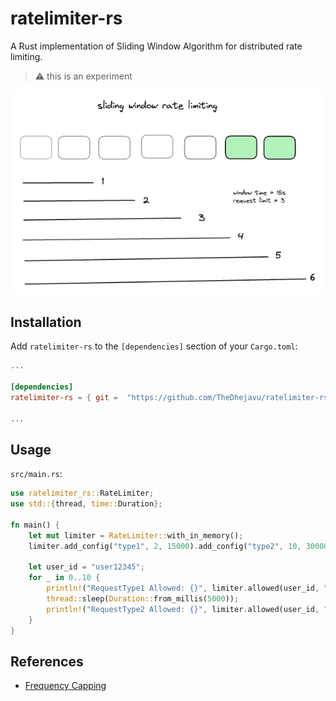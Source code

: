 # ratelimiter-rs
A Rust implementation of Sliding Window Algorithm for distributed rate limiting.

>  ⚠️ this is an experiment 


![sliding window](https://github.com/TheDhejavu/ratelimiter-rs/blob/main/docs/window.png)


## Installation

Add `ratelimiter-rs` to the `[dependencies]` section of your `Cargo.toml`:

```toml
...

[dependencies]
ratelimiter-rs = { git =  "https://github.com/TheDhejavu/ratelimiter-rs.git" }

...
```

## Usage

`src/main.rs`:

```rust
use ratelimiter_rs::RateLimiter;
use std::{thread, time::Duration};

fn main() {
    let mut limiter = RateLimiter::with_in_memory();
    limiter.add_config("type1", 2, 15000).add_config("type2", 10, 30000);

    let user_id = "user12345";
    for _ in 0..10 {
        println!("RequestType1 Allowed: {}", limiter.allowed(user_id, "type1").unwrap());
        thread::sleep(Duration::from_millis(5000));
        println!("RequestType2 Allowed: {}", limiter.allowed(user_id, "type2").unwrap());
    }
}
```

## References
- [Frequency Capping](https://engineering.grab.com/frequency-capping)
